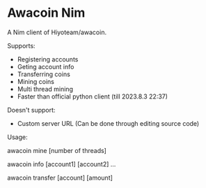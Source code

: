 # Awacoin Nim

A Nim client of Hiyoteam/awacoin.

Supports:

- Registering accounts
- Geting account info
- Transferring coins
- Mining coins
- Multi thread mining
- Faster than official python client (till 2023.8.3 22:37)

Doesn't support:

- Custom server URL (Can be done through editing source code)

Usage:

awacoin mine [number of threads]

awacoin info [account1] [account2] ...

awacoin transfer [account] [amount]
